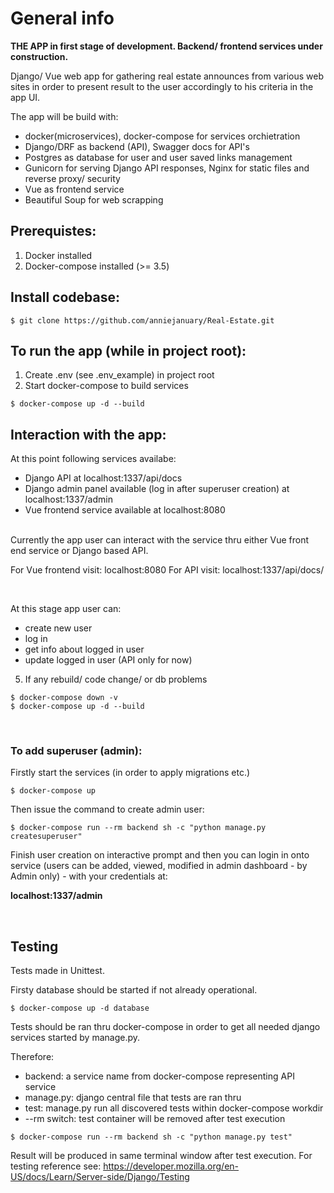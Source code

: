 # General info

<strong>THE APP in first stage of development. Backend/ frontend services under construction.</strong>

Django/ Vue web app for gathering real estate announces from various web sites in order to present result to the user accordingly to his criteria in the app UI.

The app will be build with:

- docker(microservices), docker-compose for services orchietration
- Django/DRF as backend (API), Swagger docs for API's
- Postgres as database for user and user saved links management
- Gunicorn for serving Django API responses, Nginx for static files and reverse proxy/ security
- Vue as frontend service
- Beautiful Soup for web scrapping

## Prerequistes:

1. Docker installed
2. Docker-compose installed (>= 3.5)


## Install codebase:

```
$ git clone https://github.com/anniejanuary/Real-Estate.git
```

## To run the app (while in project root):

1. Create .env (see .env_example) in project root
2. Start docker-compose to build services

```
$ docker-compose up -d --build
```

## Interaction with the app:

At this point following services availabe:

- Django API at localhost:1337/api/docs
- Django admin panel available (log in after superuser creation) at localhost:1337/admin
- Vue frontend service available at localhost:8080

<br>
Currently the app user can interact with the service thru either Vue front end service or Django based API.

For Vue frontend visit: localhost:8080
For API visit: localhost:1337/api/docs/

<br>

At this stage app user can:

- create new user
- log in
- get info about logged in user
- update logged in user (API only for now)

5. If any rebuild/ code change/ or db problems

```
$ docker-compose down -v
$ docker-compose up -d --build
```
<br>

### To add superuser (admin):

Firstly start the services (in order to apply migrations etc.)

```
$ docker-compose up
```
Then issue the command to create admin user:

```
$ docker-compose run --rm backend sh -c "python manage.py createsuperuser"
```

Finish user creation on interactive prompt and then you can login in onto service (users can be added, viewed, modified in admin dashboard - by Admin only) - with your credentials at:

<strong>localhost:1337/admin</strong>

<br>

## Testing

Tests made in Unittest.

Firsty database should be started if not already operational.

```
$ docker-compose up -d database
```
Tests should be ran thru docker-compose in order to get all needed django services started by manage.py.

Therefore:

- backend: a service name from docker-compose representing API service
- manage.py: django central file that tests are ran thru
- test: manage.py run all discovered tests within docker-compose workdir
- --rm switch: test container will be removed after test execution

```
$ docker-compose run --rm backend sh -c "python manage.py test"
```

Result will be produced in same terminal window after test execution.
For testing reference see: https://developer.mozilla.org/en-US/docs/Learn/Server-side/Django/Testing
